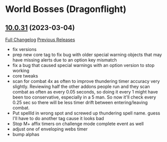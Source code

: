 # <DBM> World Bosses (Dragonflight)

## [10.0.31](https://github.com/DeadlyBossMods/DBM-Retail/tree/10.0.31) (2023-03-04)
[Full Changelog](https://github.com/DeadlyBossMods/DBM-Retail/compare/10.0.30...10.0.31) [Previous Releases](https://github.com/DeadlyBossMods/DBM-Retail/releases)

- fix versions  
- prep new core tag to fix bug with older special warning objects that may have missing alerts due to an option key mismatch  
- fix a bug that caused special warnings with an option version to stop working  
- core tweaks  
- scan for combat 4x as often to improve thundering timer accuracy very slightly. Reviewing half the other addons people run and they scan combat as often as every 0.05 seconds, so doing it every 1 might have been too conservative, especially in a 5 man. So now it'll check every 0.25 sec so there will be less timer drift between entering/leaving combat.  
- Put spellId in wrong spot and screwed up thundering spell name. guess I'll have to do another tag cause it looks bad  
- Stop M+ affix timers on challenge mode complete event as well  
- adjust one of enveloping webs timer  
- bump alphas  

